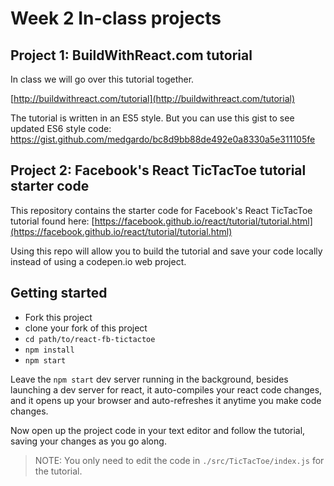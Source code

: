 # Week 2 In-class projects

## Project 1: BuildWithReact.com tutorial

In class we will go over this tutorial together.

[http://buildwithreact.com/tutorial](http://buildwithreact.com/tutorial)

The tutorial is written in an ES5 style. But you can use this gist to see updated ES6 style code:
https://gist.github.com/medgardo/bc8d9bb88de492e0a8330a5e311105fe


## Project 2: Facebook's React TicTacToe tutorial starter code

This repository contains the starter code for Facebook's React TicTacToe tutorial found here: [https://facebook.github.io/react/tutorial/tutorial.html](https://facebook.github.io/react/tutorial/tutorial.html)

Using this repo will allow you to build the tutorial and save your code locally instead of using a codepen.io web project.

## Getting started

- Fork this project
- clone your fork of this project
- `cd path/to/react-fb-tictactoe`
- `npm install`
- `npm start`

Leave the `npm start` dev server running in the background, besides launching a dev server for react, it auto-compiles your react code changes, and it opens up your browser and auto-refreshes it anytime you make code changes.

Now open up the project code in your text editor and follow the tutorial, saving your changes as you go along.

> NOTE: You only need to edit the code in `./src/TicTacToe/index.js` for the tutorial.
